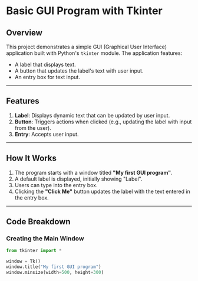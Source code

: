 # Basic GUI Program with Tkinter

## Overview
This project demonstrates a simple GUI (Graphical User Interface) application built with Python's `tkinter` module. The application features:
- A label that displays text.
- A button that updates the label's text with user input.
- An entry box for text input.

---

## Features
1. **Label**: Displays dynamic text that can be updated by user input.
2. **Button**: Triggers actions when clicked (e.g., updating the label with input from the user).
3. **Entry**: Accepts user input.

---

## How It Works
1. The program starts with a window titled **"My first GUI program"**.
2. A default label is displayed, initially showing "Label".
3. Users can type into the entry box.
4. Clicking the **"Click Me"** button updates the label with the text entered in the entry box.

---

## Code Breakdown

### Creating the Main Window
```python
from tkinter import *

window = Tk()
window.title("My first GUI program")
window.minsize(width=500, height=300)
